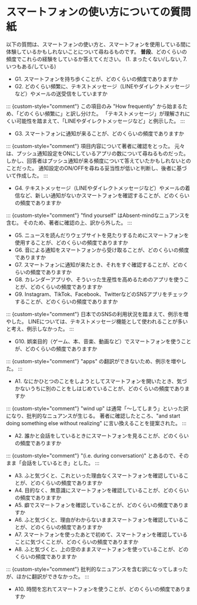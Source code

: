 # スマートフォンの使い方についての質問紙

以下の質問は、スマートフォンの使い方と、スマートフォンを使用している間に体験しているかもしれないことについて尋ねるものです。
**普段**、どのくらいの頻度でこれらの経験をしているか答えてください。
(1. まったくない/しない, 7. いつもある/している)

- G1.  スマートフォンを持ち歩くことが、どのくらいの頻度でありますか
- G2.  どのくらい頻繁に、テキストメッセージ（LINEやダイレクトメッセージなど）やメールの送受信をしていますか

::: {custom-style="comment"}
この項目のみ "How frequently" から始まるため、「どのくらい頻繁に」と訳し分けた。
「テキストメッセージ」が理解されにくい可能性を踏まえて、「LINEやダイレクトメッセージなど」と例示した。
:::

- G3.  スマートフォンに通知が来ることが、どのくらいの頻度でありますか

::: {custom-style="comment"}
項目内容について著者に確認をとった。
元々は、プッシュ通知設定をONにしているアプリの数について尋ねるものだった。
しかし、回答者はプッシュ通知が来る頻度について答えていたかもしれないとのことだった。
通知設定のON/OFFを尋ねる妥当性が低いと判断し、後者に基づいて作成した。
:::

- G4.  テキストメッセージ（LINEやダイレクトメッセージなど）やメールの着信など、新しい通知がないかスマートフォンを確認することが、どのくらいの頻度でありますか

::: {custom-style="comment"}
"find yourself" はAbsent-mindなニュアンスを含む。
そのため、著者に確認の上、訳から外した。
:::

- G5.  ニュースを読んだりウェブサイトを見たりするためにスマートフォンを使用することが、どのくらいの頻度でありますか
- G6.  音による通知をスマートフォンから受け取ることが、どのくらいの頻度でありますか
- G7.  スマートフォンに通知が来たとき、それをすぐ確認することが、どのくらいの頻度でありますか
- G8.  カレンダーアプリや、そういった生産性を高めるためのアプリを使うことが、どのくらいの頻度でありますか
- G9.  Instagram、TikTok、Facebook、TwitterなどのSNSアプリをチェックすることが、どのくらいの頻度でありますか

::: {custom-style="comment"}
日本でのSNSの利用状況を踏まえて、例示を増やした。
LINEについては、テキストメッセージ機能として使われることが多いと考え、例示しなかった。
:::

- G10. 娯楽目的（ゲーム、本、音楽、動画など）でスマートフォンを使うことが、どのくらいの頻度でありますか

::: {custom-style="comment"}
"apps" の翻訳ができないため、例示を増やした。
:::

- A1.  なにかひとつのことをしようとしてスマートフォンを開いたとき、気づかないうちに別のことをしはじめていることが、どのくらいの頻度でありますか

::: {custom-style="comment"}
"wind up" は通常「〜してしまう」といった訳になり、批判的なニュアンスが生じる。
著者に確認したところ、"and start doing something else without realizing" に言い換えることを提案された。
:::

- A2.  誰かと会話をしているときにスマートフォンを見ることが、どのくらいの頻度でありますか

::: {custom-style="comment"}
"(i.e. during conversation)" とあるので、そのまま「会話をしているとき」とした。
:::

- A3.  ふと気づくと、これといった理由なくスマートフォンを確認していることが、どのくらいの頻度でありますか
- A4.  目的なく、無意識にスマートフォンを確認していることが、どのくらいの頻度でありますか
- A5.  癖でスマートフォンを確認していることが、どのくらいの頻度でありますか
- A6. ふと気づくと、理由がわからないままスマートフォンを確認していることが、どのくらいの頻度でありますか
- A7.  スマートフォンを使ったあとで初めて、スマートフォンを確認していることに気づくことが、どのくらいの頻度でありますか
- A8.  ふと気づくと、上の空のままスマートフォンを使っていることが、どのくらいの頻度でありますか

::: {custom-style="comment"}
批判的なニュアンスを含む訳になってしまったが、ほかに翻訳ができなかった。
:::

- A10. 時間を忘れてスマートフォンを使うことが、どのくらいの頻度でありますか
